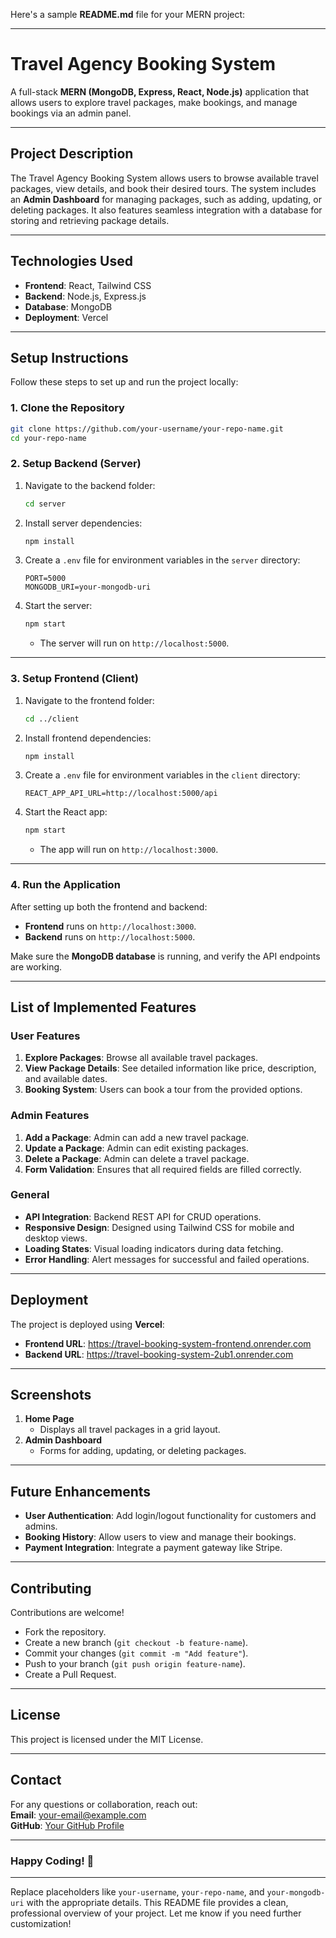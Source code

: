Here's a sample **README.md** file for your MERN project:

---

# **Travel Agency Booking System**

A full-stack **MERN (MongoDB, Express, React, Node.js)** application that allows users to explore travel packages, make bookings, and manage bookings via an admin panel.

---

## **Project Description**

The Travel Agency Booking System allows users to browse available travel packages, view details, and book their desired tours. The system includes an **Admin Dashboard** for managing packages, such as adding, updating, or deleting packages. It also features seamless integration with a database for storing and retrieving package details.

---

## **Technologies Used**

- **Frontend**: React, Tailwind CSS  
- **Backend**: Node.js, Express.js  
- **Database**: MongoDB  
- **Deployment**: Vercel  

---

## **Setup Instructions**

Follow these steps to set up and run the project locally:

### 1. **Clone the Repository**

```bash
git clone https://github.com/your-username/your-repo-name.git
cd your-repo-name
```

### 2. **Setup Backend (Server)**

1. Navigate to the backend folder:
   ```bash
   cd server
   ```

2. Install server dependencies:
   ```bash
   npm install
   ```

3. Create a `.env` file for environment variables in the `server` directory:
   ```plaintext
   PORT=5000
   MONGODB_URI=your-mongodb-uri
   ```

4. Start the server:
   ```bash
   npm start
   ```
   - The server will run on `http://localhost:5000`.

---

### 3. **Setup Frontend (Client)**

1. Navigate to the frontend folder:
   ```bash
   cd ../client
   ```

2. Install frontend dependencies:
   ```bash
   npm install
   ```

3. Create a `.env` file for environment variables in the `client` directory:
   ```plaintext
   REACT_APP_API_URL=http://localhost:5000/api
   ```

4. Start the React app:
   ```bash
   npm start
   ```
   - The app will run on `http://localhost:3000`.

---

### 4. **Run the Application**

After setting up both the frontend and backend:

- **Frontend** runs on `http://localhost:3000`.  
- **Backend** runs on `http://localhost:5000`.

Make sure the **MongoDB database** is running, and verify the API endpoints are working.

---

## **List of Implemented Features**

### **User Features**
1. **Explore Packages**: Browse all available travel packages.  
2. **View Package Details**: See detailed information like price, description, and available dates.  
3. **Booking System**: Users can book a tour from the provided options.

### **Admin Features**
1. **Add a Package**: Admin can add a new travel package.  
2. **Update a Package**: Admin can edit existing packages.  
3. **Delete a Package**: Admin can delete a travel package.  
4. **Form Validation**: Ensures that all required fields are filled correctly.

### **General**
- **API Integration**: Backend REST API for CRUD operations.  
- **Responsive Design**: Designed using Tailwind CSS for mobile and desktop views.  
- **Loading States**: Visual loading indicators during data fetching.  
- **Error Handling**: Alert messages for successful and failed operations.  

---

## **Deployment**

The project is deployed using **Vercel**:  
- **Frontend URL**: https://travel-booking-system-frontend.onrender.com  
- **Backend URL**: https://travel-booking-system-2ub1.onrender.com




---

## **Screenshots**

1. **Home Page**
   - Displays all travel packages in a grid layout.
2. **Admin Dashboard**
   - Forms for adding, updating, or deleting packages.

---

## **Future Enhancements**

- **User Authentication**: Add login/logout functionality for customers and admins.  
- **Booking History**: Allow users to view and manage their bookings.  
- **Payment Integration**: Integrate a payment gateway like Stripe.  

---

## **Contributing**

Contributions are welcome!  
- Fork the repository.  
- Create a new branch (`git checkout -b feature-name`).  
- Commit your changes (`git commit -m "Add feature"`).  
- Push to your branch (`git push origin feature-name`).  
- Create a Pull Request.  

---

## **License**

This project is licensed under the MIT License.  

---

## **Contact**

For any questions or collaboration, reach out:  
**Email**: [your-email@example.com](mailto:your-email@example.com)  
**GitHub**: [Your GitHub Profile](https://github.com/asmit137)

---

### Happy Coding! 🚀

---

Replace placeholders like `your-username`, `your-repo-name`, and `your-mongodb-uri` with the appropriate details. This README file provides a clean, professional overview of your project. Let me know if you need further customization!


